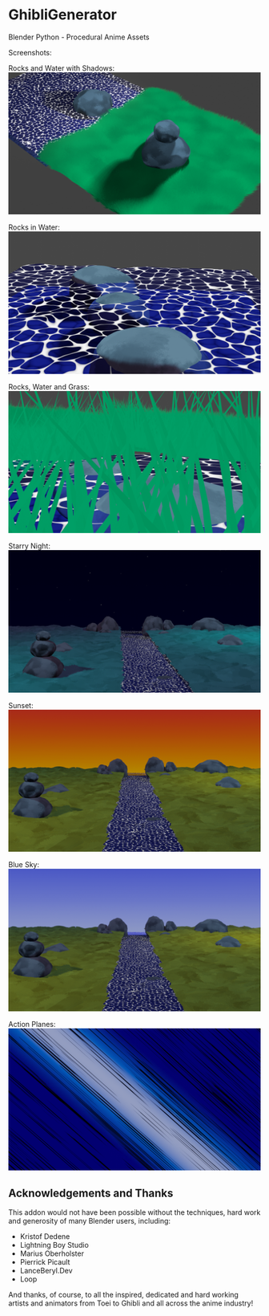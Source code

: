 # GhibliGenerator
Blender Python - Procedural Anime Assets

Screenshots:

Rocks and Water with Shadows:
![2WayShadow](/2WayShadow.PNG)

Rocks in Water:
![RocksWaterShadow](/RocksWaterShadow.PNG)

Rocks, Water and Grass:
![Rocks Water Grass](/180104.PNG)

Starry Night:
![StarryNight](/StarryNight.PNG)

Sunset:
![Sunset](/Sunset.PNG)

Blue Sky:
![BlueSky](/BlueSky.PNG)

Action Planes:
![Action Planes](/1030220038.png)

## Acknowledgements and Thanks
This addon would not have been possible without the techniques, hard work and generosity of many Blender users, including:

- Kristof Dedene
- Lightning Boy Studio
- Marius Oberholster
- Pierrick Picault
- LanceBeryl.Dev
- Loop

And thanks, of course, to all the inspired, dedicated and hard working artists and animators from Toei to Ghibli and all across the anime industry!
